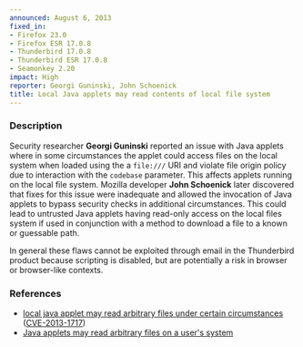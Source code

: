 ```yaml
---
announced: August 6, 2013
fixed_in:
- Firefox 23.0
- Firefox ESR 17.0.8
- Thunderbird 17.0.8
- Thunderbird ESR 17.0.8
- Seamonkey 2.20
impact: High
reporter: Georgi Guninski, John Schoenick
title: Local Java applets may read contents of local file system
---
```


<h3>Description</h3>

<p>Security researcher <strong>Georgi Guninski</strong> reported an issue with
Java applets where in some circumstances the applet could access files on the
local system when loaded using the a <code>file:///</code> URI and violate file
origin policy due to interaction with the <code>codebase</code> parameter. This
affects applets running on the local file system. Mozilla developer <strong>John
Schoenick</strong> later discovered that fixes for this issue were inadequate
and allowed the invocation of Java applets to bypass security checks in
additional circumstances. This could lead to untrusted Java applets having
read-only access on the local files system if used in conjunction with a method
to download a file to a known or guessable path.</p>

<p class="note">In general these flaws cannot be exploited through email in the
Thunderbird product because scripting is disabled, but are potentially a risk in
browser or browser-like contexts.</p>


<h3>References</h3>

<ul>
  <li><a href="https://bugzilla.mozilla.org/show_bug.cgi?id=406541">
        local java applet may read arbitrary files under certain
circumstances</a> (<a href="http://cve.mitre.org/cgi-bin/cvename.cgi?name=CVE-2013-1717" class="ex-ref">CVE-2013-1717</a>)</li>
  <li><a href="https://bugzilla.mozilla.org/show_bug.cgi?id=738396">
         Java applets may read arbitrary files on a user's system</a>
</li></ul>




